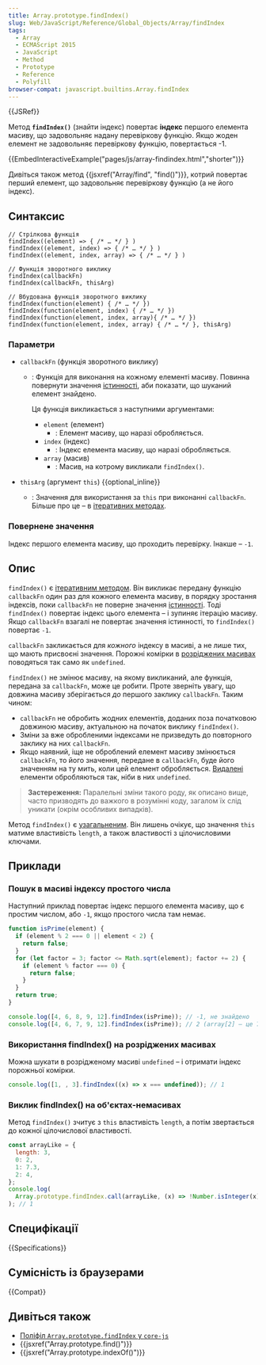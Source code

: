 ```yaml
---
title: Array.prototype.findIndex()
slug: Web/JavaScript/Reference/Global_Objects/Array/findIndex
tags:
  - Array
  - ECMAScript 2015
  - JavaScript
  - Method
  - Prototype
  - Reference
  - Polyfill
browser-compat: javascript.builtins.Array.findIndex
---
```


{{JSRef}}

Метод **`findIndex()`** (знайти індекс) повертає **індекс** першого елемента масиву, що задовольняє надану перевіркову функцію.
Якщо жоден елемент не задовольняє перевіркову функцію, повертається -1.

{{EmbedInteractiveExample("pages/js/array-findindex.html","shorter")}}

Дивіться також метод {{jsxref("Array/find", "find()")}}, котрий повертає перший елемент, що задовольняє перевіркову функцію (а не його індекс).

## Синтаксис

```js-nolint
// Стрілкова функція
findIndex((element) => { /* … */ } )
findIndex((element, index) => { /* … */ } )
findIndex((element, index, array) => { /* … */ } )

// Функція зворотного виклику
findIndex(callbackFn)
findIndex(callbackFn, thisArg)

// Вбудована функція зворотного виклику
findIndex(function(element) { /* … */ })
findIndex(function(element, index) { /* … */ })
findIndex(function(element, index, array){ /* … */ })
findIndex(function(element, index, array) { /* … */ }, thisArg)
```

### Параметри

- `callbackFn` (функція зворотного виклику)

  - : Функція для виконання на кожному елементі масиву. Повинна повернути значення [істинності](/uk/docs/Glossary/Truthy), аби показати, що шуканий елемент знайдено.

    Ця функція викликається з наступними аргументами:

    - `element` (елемент)
      - : Елемент масиву, що наразі обробляється.
    - `index` (індекс)
      - : Індекс елемента масиву, що наразі обробляється.
    - `array` (масив)
      - : Масив, на котрому викликали `findIndex()`.

- `thisArg` (аргумент `this`) {{optional_inline}}
  - : Значення для використання за `this` при виконанні `callbackFn`. Більше про це – в [ітеративних методах](/uk/docs/Web/JavaScript/Reference/Global_Objects/Array#iteratyvni-metody).

### Повернене значення

Індекс першого елемента масиву, що проходить перевірку. Інакше – `-1`.

## Опис

`findIndex()` є [ітеративним методом](/uk/docs/Web/JavaScript/Reference/Global_Objects/Array#iteratyvni-metody). Він викликає передану функцію `callbackFn` один раз для кожного елемента масиву, в порядку зростання індексів, поки `callbackFn` не поверне значення [істинності](/uk/docs/Glossary/Truthy). Тоді `findIndex()` повертає індекс цього елемента – і зупиняє ітерацію масиву. Якщо `callbackFn` взагалі не повертає значення істинності, то `findIndex()` повертає `-1`.

`callbackFn` закликається для _кожного_ індексу в масиві, а не лише тих, що мають присвоєні значення. Порожні комірки в [розріджених масивах](/uk/docs/Web/JavaScript/Guide/Indexed_collections#rozridzheni-masyvy) поводяться так само як `undefined`.

`findIndex()` не змінює масиву, на якому викликаний, але функція, передана за `callbackFn`, може це робити. Проте зверніть увагу, що довжина масиву зберігається _до_ першого заклику `callbackFn`. Таким чином:

- `callbackFn` не обробить жодних елементів, доданих поза початковою довжиною масиву, актуальною на початок виклику `findIndex()`.
- Зміни за вже обробленими індексами не призведуть до повторного заклику на них `callbackFn`.
- Якщо наявний, іще не оброблений елемент масиву змінюється `callbackFn`, то його значення, передане в `callbackFn`, буде його значенням на ту мить, коли цей елемент обробляється. [Видалені](/uk/docs/Web/JavaScript/Reference/Operators/delete) елементи обробляються так, ніби в них `undefined`.

> **Застереження:** Паралельні зміни такого роду, як описано вище, часто призводять до важкого в розумінні коду, загалом їх слід уникати (окрім особливих випадків).

Метод `findIndex()` є [узагальненим](/uk/docs/Web/JavaScript/Reference/Global_Objects/Array#uzahalneni-metody-masyvu). Він лишень очікує, що значення `this` матиме властивість `length`, а також властивості з цілочисловими ключами.

## Приклади

### Пошук в масиві індексу простого числа

Наступний приклад повертає індекс першого елемента масиву, що є простим числом, або `-1`, якщо простого числа там немає.

```js
function isPrime(element) {
  if (element % 2 === 0 || element < 2) {
    return false;
  }
  for (let factor = 3; factor <= Math.sqrt(element); factor += 2) {
    if (element % factor === 0) {
      return false;
    }
  }
  return true;
}

console.log([4, 6, 8, 9, 12].findIndex(isPrime)); // -1, не знайдено
console.log([4, 6, 7, 9, 12].findIndex(isPrime)); // 2 (array[2] – це 7)
```

### Використання findIndex() на розріджених масивах

Можна шукати в розрідженому масиві `undefined` – і отримати індекс порожньої комірки.

```js
console.log([1, , 3].findIndex((x) => x === undefined)); // 1
```

### Виклик findIndex() на об'єктах-немасивах

Метод `findIndex()` зчитує з `this` властивість `length`, а потім звертається до кожної цілочислової властивості.

```js
const arrayLike = {
  length: 3,
  0: 2,
  1: 7.3,
  2: 4,
};
console.log(
  Array.prototype.findIndex.call(arrayLike, (x) => !Number.isInteger(x))
); // 1
```

## Специфікації

{{Specifications}}

## Сумісність із браузерами

{{Compat}}

## Дивіться також

- [Поліфіл `Array.prototype.findIndex` у `core-js`](https://github.com/zloirock/core-js#ecmascript-array)
- {{jsxref("Array.prototype.find()")}}
- {{jsxref("Array.prototype.indexOf()")}}
